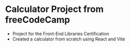 # Calculator Project from freeCodeCamp

- Project for the Front-End Libraries Certification
- Created a calculator from scratch using React and Vite
